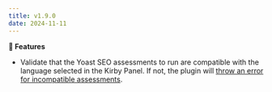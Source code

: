 ```yaml
---
title: v1.9.0
date: 2024-11-11
---
```


**🚀 Features**

- Validate that the Yoast SEO assessments to run are compatible with the language selected in the Kirby Panel. If not, the plugin will [throw an error for incompatible assessments](/docs/guide/assessments).
